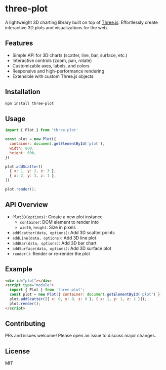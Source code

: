 # three-plot

A lightweight 3D charting library built on top of [Three.js](https://threejs.org/). Effortlessly create interactive 3D plots and visualizations for the web.

## Features
- Simple API for 3D charts (scatter, line, bar, surface, etc.)
- Interactive controls (zoom, pan, rotate)
- Customizable axes, labels, and colors
- Responsive and high-performance rendering
- Extensible with custom Three.js objects

## Installation
```bash
npm install three-plot
```

## Usage
```js
import { Plot } from 'three-plot'

const plot = new Plot({
  container: document.getElementById('plot'),
  width: 800,
  height: 600,
})

plot.addScatter([
  { x: 1, y: 2, z: 3 },
  { x: 2, y: 3, z: 1 },
])

plot.render();
```

## API Overview
- `Plot3D(options)`: Create a new plot instance
  - `container`: DOM element to render into
  - `width`, `height`: Size in pixels
- `addScatter(data, options)`: Add 3D scatter points
- `addLine(data, options)`: Add 3D line plot
- `addBar(data, options)`: Add 3D bar chart
- `addSurface(data, options)`: Add 3D surface plot
- `render()`: Render or re-render the plot

## Example
```html
<div id="plot"></div>
<script type="module">
  import { Plot } from 'three-plot';
  const plot = new Plot({ container: document.getElementById('plot') });
  plot.addScatter([{ x: 0, y: 0, z: 0 }, { x: 1, y: 1, z: 1 }]);
  plot.render();
</script>
```

## Contributing
PRs and issues welcome! Please open an issue to discuss major changes.

## License
MIT 